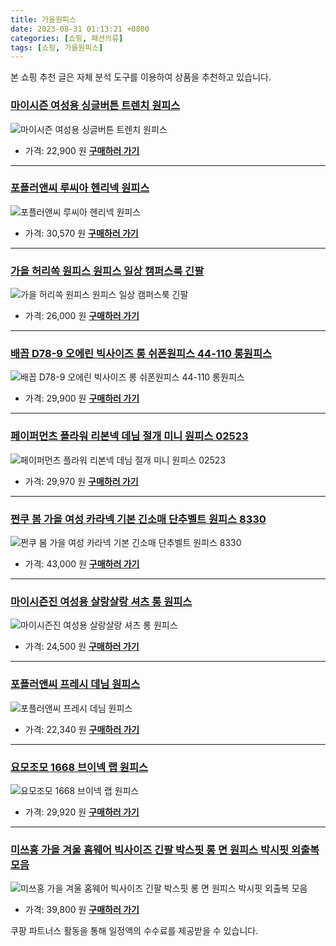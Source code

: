 ```yaml
---
title: 가을원피스
date: 2023-08-31 01:13:21 +0800
categories: [쇼핑, 패션의류]
tags: [쇼핑, 가을원피스]
---
```

본 쇼핑 추천 글은 자체 분석 도구를 이용하여 상품을 추천하고 있습니다.
### [마이시즌 여성용 싱글버튼 트렌치 원피스](https://link.coupang.com/re/AFFSDP?lptag=AF1030537&pageKey=6728491986&itemId=15670708518&vendorItemId=83183537425&traceid=V0-153-d34f0746e11e652f&requestid=20230907011321842241339624&token=31850C%7CMIXED)
![마이시즌 여성용 싱글버튼 트렌치 원피스](https://ads-partners.coupang.com/image1/c8PMZUz9Jnqr9nwKcyE3kzdByoXo_VoF8Jl_PTvizR7nug1X6Kyur0f6ZxB5nrDNznMVz5Q3XMALV490573kU7PJNYyCAwxi7HXwFQnYzPM5fPMEbLqPHFQbnpjuqPcXx91QwmINez50aFM5Fv40uuwsPWHn5EvqTUq3it5LGgemxg1t5LxP_wHIqIDjYXvRLXf5vW826juDnDGwrgY3mre92buuLx2d1ytZ4L3n_PiB-32IDE3jdw3GRDnhsqEVM2P3zjrJmlBuIgW_zxxrfGHHNFduz1ku9Wk-vboYog==)
- 가격: 22,900 원
[**구매하러 가기**](https://link.coupang.com/re/AFFSDP?lptag=AF1030537&pageKey=6728491986&itemId=15670708518&vendorItemId=83183537425&traceid=V0-153-d34f0746e11e652f&requestid=20230907011321842241339624&token=31850C%7CMIXED)
---
### [포플러앤씨 루씨아 헨리넥 원피스](https://link.coupang.com/re/AFFSDP?lptag=AF1030537&pageKey=6731729802&itemId=15687318484&vendorItemId=82902256091&traceid=V0-153-0e4f25803b30eca8&requestid=20230907011321842241339624&token=31850C%7CMIXED)
![포플러앤씨 루씨아 헨리넥 원피스](https://ads-partners.coupang.com/image1/_79MHoXI8AVKt2Ck_3suybYGRpuAAwN034Qhs5B3g7YPnLkJtckFA14tuyZWsUGfAG6Ai2F0h2Irn6qLs0IWL7wefU7ilwr4ktHayi9oFG4wZA9LogVq93PuZXvTFT6bbcRp_z83CmMK8SpuZXWr_rVTWObkM1APzr4EbsJ5AMYDtvGba5LeaRj1MvdEWOAKlInhwyyreGfM6lDbDxNi61QbhmYU6FyVe85ceGC1FDhHqXh0GOVyc-8P3uRKb9mhExdRslGtoQ==)
- 가격: 30,570 원
[**구매하러 가기**](https://link.coupang.com/re/AFFSDP?lptag=AF1030537&pageKey=6731729802&itemId=15687318484&vendorItemId=82902256091&traceid=V0-153-0e4f25803b30eca8&requestid=20230907011321842241339624&token=31850C%7CMIXED)
---
### [가을 허리쏙 원피스 원피스 일상 캠퍼스룩 긴팔](https://link.coupang.com/re/AFFSDP?lptag=AF1030537&pageKey=7555557191&itemId=19893849358&vendorItemId=86994068583&traceid=V0-153-4bcdff5e66881f89&clickBeacon=6cxDWganf7gsKIsolhDTwbmEQ5UE3kQE0yItwdqoMO0nrufF8XWtNsLHLJOyAJ7jkBV5WTCTa1je25GPmHH9IzqAJpyIOFTSVk4SbRJih4Y6fLP7aQ8PwvbPvlBit8a8PvGoKkUPmaBfYr6y0F6WGTo3D69%2B9ZfsXS6NLENiGaLncVLKh14WVBJ19nu6tRQxjim%2F5TN6aR9ekp%2FX0EAu%2BbiZ9S%2BJ32wvMGuyWUIMiIPFZk2sg4%2B8ZpldCkJEj3Q%2Fr00P1RkkVWuzflR0XtSydNj2QOWxW7FN7OXvza%2B%2BT4k33bG1NTtsrT8SN0eBr8%2BLvATJn02za7xDls6E1cl9LAwXSfsrtotlw1G5axQuzqkQ1VQFFH3sOzjT4e4OfFn58kaVY4e2D0ye7xTufhbK3BrcrG1nHv5kCzSfxfkjEjU7W1nDOq20BJc%2BhiUMKTEmdT5Jy5CeWpE9G79JeEOBUmVERjIh%2BOGU9h5vC3VzfaqeYrzceHqt%2BkLQBDTBlZkydxn6Vw6a2h29Bw8NtJXiRSywV4wboS3XDCVj3jXBVfIep8p6QN82XFCvb0o5UaVgCNaCbYHyczz687Ji18dl9nwnCkeEfF0zAxQlmXIgzAqf92SiRGa6NgoMnHFOhblLBVXcf657hl1e6wt13fxvc5Sq%2Fel5hvcBDXEpnAUptfr9eO%2B7L7ugbfxwCciJ3Qk38i7DkoNJEZRtBoq9zD55ST6ubL2uOfmtE6V23nKB7KnxRsu773ifWuVuH%2Be9Mha2ED7FmMk0PNc36YxaRcZQaWTM15xtrlCMqI45gBsJlwtmIrwlDIH2Ofz0cCpRDlEgiEO7DV4JQ6Ayf6dIlUVuTuN9hygymczqimK36bkQ0fo%3D&requestid=20230907011321842241339624&token=31850C%7CMIXED)
![가을 허리쏙 원피스 원피스 일상 캠퍼스룩 긴팔](https://ads-partners.coupang.com/image1/KhKKB9Y-0wZ6_knpKji_XHt_hCuv0r_kJmmtg1LgREoJQ2ZV6cjqkTSNbctEa6kWn_TqXsjewW45YU3U8BVAoKgpaymItObl3PoRVK9Yz2uNhnslcDyAmeXJnu3MajGOtJ8sjDdsEKsHZQ949MJynpEa-dpJon2v1K_x_jW1ITRt9e4oH36YrabPlUivcTWAG8N1mY_7wTqWoHI2emodDwv3IVj6FNKw2QFXUqiOJ3wkGkaboTOdYaY1KMMUeuf3hr5FIZfVIp_4hl7KzoQzRDXswWO3vh7IC3qD8rM2PWQK6yBf7Q==)
- 가격: 26,000 원
[**구매하러 가기**](https://link.coupang.com/re/AFFSDP?lptag=AF1030537&pageKey=7555557191&itemId=19893849358&vendorItemId=86994068583&traceid=V0-153-4bcdff5e66881f89&clickBeacon=6cxDWganf7gsKIsolhDTwbmEQ5UE3kQE0yItwdqoMO0nrufF8XWtNsLHLJOyAJ7jkBV5WTCTa1je25GPmHH9IzqAJpyIOFTSVk4SbRJih4Y6fLP7aQ8PwvbPvlBit8a8PvGoKkUPmaBfYr6y0F6WGTo3D69%2B9ZfsXS6NLENiGaLncVLKh14WVBJ19nu6tRQxjim%2F5TN6aR9ekp%2FX0EAu%2BbiZ9S%2BJ32wvMGuyWUIMiIPFZk2sg4%2B8ZpldCkJEj3Q%2Fr00P1RkkVWuzflR0XtSydNj2QOWxW7FN7OXvza%2B%2BT4k33bG1NTtsrT8SN0eBr8%2BLvATJn02za7xDls6E1cl9LAwXSfsrtotlw1G5axQuzqkQ1VQFFH3sOzjT4e4OfFn58kaVY4e2D0ye7xTufhbK3BrcrG1nHv5kCzSfxfkjEjU7W1nDOq20BJc%2BhiUMKTEmdT5Jy5CeWpE9G79JeEOBUmVERjIh%2BOGU9h5vC3VzfaqeYrzceHqt%2BkLQBDTBlZkydxn6Vw6a2h29Bw8NtJXiRSywV4wboS3XDCVj3jXBVfIep8p6QN82XFCvb0o5UaVgCNaCbYHyczz687Ji18dl9nwnCkeEfF0zAxQlmXIgzAqf92SiRGa6NgoMnHFOhblLBVXcf657hl1e6wt13fxvc5Sq%2Fel5hvcBDXEpnAUptfr9eO%2B7L7ugbfxwCciJ3Qk38i7DkoNJEZRtBoq9zD55ST6ubL2uOfmtE6V23nKB7KnxRsu773ifWuVuH%2Be9Mha2ED7FmMk0PNc36YxaRcZQaWTM15xtrlCMqI45gBsJlwtmIrwlDIH2Ofz0cCpRDlEgiEO7DV4JQ6Ayf6dIlUVuTuN9hygymczqimK36bkQ0fo%3D&requestid=20230907011321842241339624&token=31850C%7CMIXED)
---
### [배꼽 D78-9 오에린 빅사이즈 롱 쉬폰원피스 44-110 롱원피스](https://link.coupang.com/re/AFFSDP?lptag=AF1030537&pageKey=2099142564&itemId=3566250127&vendorItemId=86626269823&traceid=V0-153-66654120ba736c78&clickBeacon=6cxDWganf7gsKIsolhDTwbmEQ5UE3kQE0yItwdqoMO0nrufF8XWtNsLHLJOyAJ7jkBV5WTCTa1je25GPmHH9IzqAJpyIOFTSVk4SbRJih4Zp%2BOr4xOrH%2BGT%2FMClsZ4j%2FPvGoKkUPmaBfYr6y0F6WGZMqIli7ipCuU%2Fzl1JHkKRi5GkI12xQ0H%2BN3cKe0JLrsjim%2F5TN6aR9ekp%2FX0EAu%2BbiZ9S%2BJ32wvMGuyWUIMiIPFZk2sg4%2B8ZpldCkJEj3Q%2Fr00P1RkkVWuzflR0XtSydFF9ss8hOtnkR9UWnDwhUy%2BCFxn5MfbOmVKLG%2BQPbcwn38KIucdmfZ5Dt%2BMSF8wDWZmrFfoyESk2ihu5z5cFM6S5qdMQK1%2BLzErOkpqy4ru5bgvAsuNMXYw0ypLmPli6JDKtXKgCh56rsJDn8%2BfdsG2TGNmuw0qSrFuDp9C%2Fl1wQ%2BQRuTtla4fv34M3RT4%2FSTy%2FApBTxwfKeewuPN205By4BYuiMNxb6E7XDdlkkFKwelZoNgp2e9okQKapk6jHMJQY1Z%2BhDM6rmVBI4OOMLsFqeYrzceHqt%2BkLQBDTBlZkyOuUhopK%2BcLwCX%2B5kxUtlsjAomAc%2FO3ECVYvYnUb86b029BK%2FQO0ZvNSrSufaq7tnEZ8uOPqkG%2FimHBQChT3Y9LQ26FOsF%2Fxy8odjkcYCFZ2p0mGpXEAEs%2BwnTTfmDHrJmtuj37NmjrDObDXeJOlMogJyy50CZGNHyXZKigM9cXcbGnL9%2FTvjP%2FC7Pp6EyFCJRklK%2FLjcgYh%2BC6f86BcFz42EsTzrPX6SYQSogSh2UbDsGsc0Zmuinwfrg7jhcNlsDFo2muobKW0557tlXLswj%2BaxBjpBcyRLDWJbc3bgno%2BzH%2BRRttXcbsRXzS1urgdk&requestid=20230907011321842241339624&token=31850C%7CMIXED)
![배꼽 D78-9 오에린 빅사이즈 롱 쉬폰원피스 44-110 롱원피스](https://ads-partners.coupang.com/image1/v5UDG0rG5049M84GvxBfyOtEZqtdCdQbOewNIXLGohI6hQ_A30XvPUC2Gpl4wtictzdRJPzSOqpNOKkA-AaPK0L5nw8P8DyugdLkLnn6onCXl0awkAU7cAj8438N04p7akxvAUmrw9w4okRudoeODU8Y4Qky-cHr-jiqXAjCON9FBSXwdqYxE62wJLYFstiOEfWyYRrg7DACpWOzyQZsQ2S728D0tBTuNBntu43oIjSiiKzgtGBa1L6iVepcA2xlNO3VHKxYsOHGvfuDqsxBCVeplnd7izK9IZzpS4UrTJwEP5D-S3U=)
- 가격: 29,900 원
[**구매하러 가기**](https://link.coupang.com/re/AFFSDP?lptag=AF1030537&pageKey=2099142564&itemId=3566250127&vendorItemId=86626269823&traceid=V0-153-66654120ba736c78&clickBeacon=6cxDWganf7gsKIsolhDTwbmEQ5UE3kQE0yItwdqoMO0nrufF8XWtNsLHLJOyAJ7jkBV5WTCTa1je25GPmHH9IzqAJpyIOFTSVk4SbRJih4Zp%2BOr4xOrH%2BGT%2FMClsZ4j%2FPvGoKkUPmaBfYr6y0F6WGZMqIli7ipCuU%2Fzl1JHkKRi5GkI12xQ0H%2BN3cKe0JLrsjim%2F5TN6aR9ekp%2FX0EAu%2BbiZ9S%2BJ32wvMGuyWUIMiIPFZk2sg4%2B8ZpldCkJEj3Q%2Fr00P1RkkVWuzflR0XtSydFF9ss8hOtnkR9UWnDwhUy%2BCFxn5MfbOmVKLG%2BQPbcwn38KIucdmfZ5Dt%2BMSF8wDWZmrFfoyESk2ihu5z5cFM6S5qdMQK1%2BLzErOkpqy4ru5bgvAsuNMXYw0ypLmPli6JDKtXKgCh56rsJDn8%2BfdsG2TGNmuw0qSrFuDp9C%2Fl1wQ%2BQRuTtla4fv34M3RT4%2FSTy%2FApBTxwfKeewuPN205By4BYuiMNxb6E7XDdlkkFKwelZoNgp2e9okQKapk6jHMJQY1Z%2BhDM6rmVBI4OOMLsFqeYrzceHqt%2BkLQBDTBlZkyOuUhopK%2BcLwCX%2B5kxUtlsjAomAc%2FO3ECVYvYnUb86b029BK%2FQO0ZvNSrSufaq7tnEZ8uOPqkG%2FimHBQChT3Y9LQ26FOsF%2Fxy8odjkcYCFZ2p0mGpXEAEs%2BwnTTfmDHrJmtuj37NmjrDObDXeJOlMogJyy50CZGNHyXZKigM9cXcbGnL9%2FTvjP%2FC7Pp6EyFCJRklK%2FLjcgYh%2BC6f86BcFz42EsTzrPX6SYQSogSh2UbDsGsc0Zmuinwfrg7jhcNlsDFo2muobKW0557tlXLswj%2BaxBjpBcyRLDWJbc3bgno%2BzH%2BRRttXcbsRXzS1urgdk&requestid=20230907011321842241339624&token=31850C%7CMIXED)
---
### [페이퍼먼츠 플라워 리본넥 데님 절개 미니 원피스 02523](https://link.coupang.com/re/AFFSDP?lptag=AF1030537&pageKey=6750764769&itemId=15787692817&vendorItemId=83000515775&traceid=V0-153-619efe59e3159a87&requestid=20230907011321842241339624&token=31850C%7CMIXED)
![페이퍼먼츠 플라워 리본넥 데님 절개 미니 원피스 02523](https://ads-partners.coupang.com/image1/xM7E8dNWgEEbkrJNxKzHt3_rLnO4z8aM8CvTBM9tzpVBuNsfWUbBTKVOGvRcQMbKZENPIl9XuleXZ7c7zy9NE6jN43pXH-pa3t2nLryLvE1S6R7e2Gacy9INgm1zLUc7G5TrpOl0Nm85wRpOeQjbR6E_e8u3bmX2YkTzL2pcYwclPM7zuXPWoRb2vj2hbQNy5VoTiahFwcXDW_d_2lZU3jraPUtm2T-XnhC8BCQOO1SbJZ2vP1qtztBKDifryqSwY1wbrg00o9NcjsCbnSoy)
- 가격: 29,970 원
[**구매하러 가기**](https://link.coupang.com/re/AFFSDP?lptag=AF1030537&pageKey=6750764769&itemId=15787692817&vendorItemId=83000515775&traceid=V0-153-619efe59e3159a87&requestid=20230907011321842241339624&token=31850C%7CMIXED)
---
### [쩐쿠 봄 가을 여성 카라넥 기본 긴소매 단추벨트 원피스 8330](https://link.coupang.com/re/AFFSDP?lptag=AF1030537&pageKey=7262914066&itemId=18504009279&vendorItemId=83033661791&traceid=V0-153-cd3875c12bc2b9ae&requestid=20230907011321842241339624&token=31850C%7CMIXED)
![쩐쿠 봄 가을 여성 카라넥 기본 긴소매 단추벨트 원피스 8330](https://ads-partners.coupang.com/image1/1iBulK6CW7MWV3921qD-ajQYxBiuQXHR2y8tInDeGlZWkTgMAYNKSaSSLdH5A4umenDGkaMZwYwxRLSQjFUFsJbGtsZqR42hQ2MSlfJkm5xg303fpLjVC6sQI9Ikd0PApENs90hdTA1HE-dsG_AtNyrxgsW3-SZorQnYyifKX1k7o9gXt7I5RQx20M6fkp7KpnB7icJWcWzJKKpVpj8mLTwmWD9SgZcrTHnWoETmmrKoNnTmqA2QULlJzXh-IMrJkmUOn-Dsq33D2hSkXfIKhfoxuChq5lKziGLUDtYPUwO7iQ==)
- 가격: 43,000 원
[**구매하러 가기**](https://link.coupang.com/re/AFFSDP?lptag=AF1030537&pageKey=7262914066&itemId=18504009279&vendorItemId=83033661791&traceid=V0-153-cd3875c12bc2b9ae&requestid=20230907011321842241339624&token=31850C%7CMIXED)
---
### [마이시즌진 여성용 살랑살랑 셔츠 롱 원피스](https://link.coupang.com/re/AFFSDP?lptag=AF1030537&pageKey=277636176&itemId=879870440&vendorItemId=73671748559&traceid=V0-153-486087509c2e208a&requestid=20230907011321842241339624&token=31850C%7CMIXED)
![마이시즌진 여성용 살랑살랑 셔츠 롱 원피스](https://ads-partners.coupang.com/image1/9SBah5yW5ts9LH409WYYNSZg4u0qPIx7ctjJKTeJeVdAF5qVa1X8DUa9o6au7u-TFHhlCYuq_ScVJNUG2VKRt21z010_n_nJBZrBsNMulvFR3NFNV2vcdYlpQmzp2c6gg3PIfp9-1FDYjMBBDkM8tu7OftX9TCAQvwT1i_Vst7T5LEEQo-7H1oX3sVwvUKFZEXG_qxaVl_32mjNbTw603UykjcO3lmm68t24HPiw2VYJVr7sfBvVig_jrFtDlcpG_o5s3gyk-8AzIaZZEBOTz54=)
- 가격: 24,500 원
[**구매하러 가기**](https://link.coupang.com/re/AFFSDP?lptag=AF1030537&pageKey=277636176&itemId=879870440&vendorItemId=73671748559&traceid=V0-153-486087509c2e208a&requestid=20230907011321842241339624&token=31850C%7CMIXED)
---
### [포플러앤씨 프레시 데님 원피스](https://link.coupang.com/re/AFFSDP?lptag=AF1030537&pageKey=1930559111&itemId=3277312964&vendorItemId=71264306408&traceid=V0-153-60074005bdc96a90&requestid=20230907011321842241339624&token=31850C%7CMIXED)
![포플러앤씨 프레시 데님 원피스](https://ads-partners.coupang.com/image1/6N6gCOf5tv87fMZJ6FFSHLo6I8cdOqZCEpV4cAGut_AMUfxkofQRdZPzgHwKTERMLkRsYqSLdOWzmp0g-Yx-GxSl_bhHTMkL_U0rPg_L7EWA9YHUuPnpJY2quFpAfgny_miLc4bYWEVj5Cuew5NRLr6Pl-HpFD53hYRDcz8ZN4PuKZgBaoEQaME_mNOQ0VMeawpHtL2IZBuY4trELMPHguhEadqO3p9eozIDrKoZ8gJjVAdVYynUeTpQDTP6z0GqMRW0aW4UleVqAk5hQ2Sz)
- 가격: 22,340 원
[**구매하러 가기**](https://link.coupang.com/re/AFFSDP?lptag=AF1030537&pageKey=1930559111&itemId=3277312964&vendorItemId=71264306408&traceid=V0-153-60074005bdc96a90&requestid=20230907011321842241339624&token=31850C%7CMIXED)
---
### [요모조모 1668 브이넥 랩 원피스](https://link.coupang.com/re/AFFSDP?lptag=AF1030537&pageKey=6411228802&itemId=13749924183&vendorItemId=81038443371&traceid=V0-153-01aeb5c3cdb8a12e&requestid=20230907011321842241339624&token=31850C%7CMIXED)
![요모조모 1668 브이넥 랩 원피스](https://ads-partners.coupang.com/image1/kNN2Zhoc7BCdLHY5kJZitH34rieqI70oV5lZOzpbX0in7qxsh2ZK5xro5aTz0Y2Yx-3s7xm4YkWn9uY1d1rO6l7wgAHoIo1e5-q6cDOB07K0_DTo30XG-fMKKoU40PLEcq5pph83jJCwgmwtaGVqQHs9aFIPr6jsdGfDaqiNH1_Ek0diCUcC74uSrr5cCL8D1_o6CdsWwYNuEwkYTZdnlw_l-0lZQReFcmXMqO9we69Ldp7qDPoRGRRQ1-bUhs1-xiUtPEFtVEj2jSz3eIEBAnLkW39a6mAyrNsN079sma8=)
- 가격: 29,920 원
[**구매하러 가기**](https://link.coupang.com/re/AFFSDP?lptag=AF1030537&pageKey=6411228802&itemId=13749924183&vendorItemId=81038443371&traceid=V0-153-01aeb5c3cdb8a12e&requestid=20230907011321842241339624&token=31850C%7CMIXED)
---
### [미쓰홍 가을 겨울 홈웨어 빅사이즈 긴팔 박스핏 롱 면 원피스 박시핏 외출복 모음](https://link.coupang.com/re/AFFSDP?lptag=AF1030537&pageKey=6779762760&itemId=15939243945&vendorItemId=83145991962&traceid=V0-153-26e13cc911e382d9&clickBeacon=6cxDWganf7gsKIsolhDTwbmEQ5UE3kQE0yItwdqoMO0nrufF8XWtNsLHLJOyAJ7jkBV5WTCTa1je25GPmHH9IzqAJpyIOFTSVk4SbRJih4YkyYllaRs1VZXrYp9W84RmPvGoKkUPmaBfYr6y0F6WGbV24PF3HBnDSoE2%2F73ne7sOdbg%2B%2Bz4%2Fl7vRlZ4CJb5Djim%2F5TN6aR9ekp%2FX0EAu%2BbiZ9S%2BJ32wvMGuyWUIMiIPFZk2sg4%2B8ZpldCkJEj3Q%2F1R36a9um6F6PBZtRXntpBYMgiWcjJlY0ppZro3yUolmTLOzn3lurH0Hq%2Ftj6rGhZmZr7N0%2Fa7zQcaCZ3h3vmHCk4ZvgzMGL8cjdYlj2g%2FCYZWfplulZIlmgFga911kw3t0YQ357FOuN5ZFRQR04uIii50hqi3GKvWV2M9f3P0bomKnY7Wsm4JRt0MMAwK2YzUWq6%2B%2B3%2FcrOPigYNgRW99k6v6VI9to6wdI4AHp74om2uEL0XwF1KMVd3waOaOIklvpK8k7LGHJcO%2Fzd1u1%2FwQc87ekDdhWQp%2F2Zg243yDyoVCdsjtJgPLgh8P4kXtLLtg0ahQpBxXjA%2FOsO%2BvJOm7lG2uVVqs82GAjwhF4OgOCYKL%2BktvDe%2B8%2BulX8np%2FHyo%2FRjzPoTZDA3dHNSdpt819lI1DRGHJrR%2BjGTEdO6aozpq%2BrGKWqaNN20KlucKwR1skXNbj77c%2F%2BCqcOlO%2Bgvdez3RRKyDvuwXzWFxs67AEjN5LkPjXe9JDTyX7Y7Pe3wo3RAJR68klMkvsoEzI0yfDtjWpx%2FNhf%2FIE%2BvL%2FtSc4GYklfg8CKYZ%2Bsr065pe7fIy95rXuiJ8GMPqA58grsPC4GybkSew2orPK4ESMblGADsN9VYv8cwKYQuXvI%2FOhqb9&requestid=20230907011321842241339624&token=31850C%7CMIXED)
![미쓰홍 가을 겨울 홈웨어 빅사이즈 긴팔 박스핏 롱 면 원피스 박시핏 외출복 모음](https://ads-partners.coupang.com/image1/eWEBljm0ftJ_F0xYefpeYMuvK65q82sC15TTZzI6_2mTuMypDQufaFJgwkgln3SAA22JZkBh4moor4P70SiN-0WgiGxkUhDvmGLj-eNsNF3qogAfwaW7cUL0t2Fhu0WKXaD_PA_FHrYXI7Iy_086nxzan9oS-AC4jv8J_hHGSwYLWL_0hxJyo-EUQc4_U2zLvpR0kQPNwvuEuLUQCKUFUPy9uF9tNuBNtn9ET33N_f_9zIRJMRL2C3iHcHGB4xdQbQWR2jAfUM1PGZZMWLAviqNzRpreQBx3Qj2i-pgmEj7FhHMn0g==)
- 가격: 39,800 원
[**구매하러 가기**](https://link.coupang.com/re/AFFSDP?lptag=AF1030537&pageKey=6779762760&itemId=15939243945&vendorItemId=83145991962&traceid=V0-153-26e13cc911e382d9&clickBeacon=6cxDWganf7gsKIsolhDTwbmEQ5UE3kQE0yItwdqoMO0nrufF8XWtNsLHLJOyAJ7jkBV5WTCTa1je25GPmHH9IzqAJpyIOFTSVk4SbRJih4YkyYllaRs1VZXrYp9W84RmPvGoKkUPmaBfYr6y0F6WGbV24PF3HBnDSoE2%2F73ne7sOdbg%2B%2Bz4%2Fl7vRlZ4CJb5Djim%2F5TN6aR9ekp%2FX0EAu%2BbiZ9S%2BJ32wvMGuyWUIMiIPFZk2sg4%2B8ZpldCkJEj3Q%2F1R36a9um6F6PBZtRXntpBYMgiWcjJlY0ppZro3yUolmTLOzn3lurH0Hq%2Ftj6rGhZmZr7N0%2Fa7zQcaCZ3h3vmHCk4ZvgzMGL8cjdYlj2g%2FCYZWfplulZIlmgFga911kw3t0YQ357FOuN5ZFRQR04uIii50hqi3GKvWV2M9f3P0bomKnY7Wsm4JRt0MMAwK2YzUWq6%2B%2B3%2FcrOPigYNgRW99k6v6VI9to6wdI4AHp74om2uEL0XwF1KMVd3waOaOIklvpK8k7LGHJcO%2Fzd1u1%2FwQc87ekDdhWQp%2F2Zg243yDyoVCdsjtJgPLgh8P4kXtLLtg0ahQpBxXjA%2FOsO%2BvJOm7lG2uVVqs82GAjwhF4OgOCYKL%2BktvDe%2B8%2BulX8np%2FHyo%2FRjzPoTZDA3dHNSdpt819lI1DRGHJrR%2BjGTEdO6aozpq%2BrGKWqaNN20KlucKwR1skXNbj77c%2F%2BCqcOlO%2Bgvdez3RRKyDvuwXzWFxs67AEjN5LkPjXe9JDTyX7Y7Pe3wo3RAJR68klMkvsoEzI0yfDtjWpx%2FNhf%2FIE%2BvL%2FtSc4GYklfg8CKYZ%2Bsr065pe7fIy95rXuiJ8GMPqA58grsPC4GybkSew2orPK4ESMblGADsN9VYv8cwKYQuXvI%2FOhqb9&requestid=20230907011321842241339624&token=31850C%7CMIXED)


쿠팡 파트너스 활동을 통해 일정액의 수수료를 제공받을 수 있습니다.
